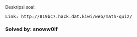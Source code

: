 Deskripsi soal:
<pre>
Link: http://819bc7.hack.dat.kiwi/web/math-quiz/
</pre>
<h3>Solved by: snoww0lf</h3>

